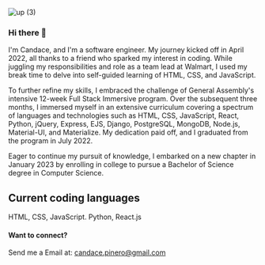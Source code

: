 ![up (3)](https://user-images.githubusercontent.com/103546768/167696854-9f026584-2642-47df-8eeb-e38ff91590c1.png)



### Hi there 👋


I'm Candace, and I'm a software engineer. My journey kicked off in April 2022, all thanks to a friend who sparked my interest in coding. While juggling my responsibilities and role as a team lead at Walmart, I used my break time to delve into self-guided learning of HTML, CSS, and JavaScript. 

To further refine my skills, I embraced the challenge of General Assembly's intensive 12-week Full Stack Immersive program. Over the subsequent three months, I immersed myself in an extensive curriculum covering a spectrum of languages and technologies such as HTML, CSS, JavaScript, React, Python, jQuery, Express, EJS, Django, PostgreSQL, MongoDB, Node.js, Material-UI, and Materialize. My dedication paid off, and I graduated from the program in July 2022. 

Eager to continue my pursuit of knowledge, I embarked on a new chapter in January 2023 by enrolling in college to pursue a Bachelor of Science degree in Computer Science.  


## Current coding languages
 HTML,
 CSS,
 JavaScript.
 Python,
 React.js
 

#### Want to connect?
Send me a Email at: [candace.pinero@gmail.com](mailto:candace.pinero@gmail.com) 
 
<!--
**candacepinero/candacepinero** is a ✨ _special_ ✨ repository because its `README.md` (this file) appears on your GitHub profile.

Here are some ideas to get you started:

- 🔭 I’m currently working on ...Find a friend project for GA
- 🌱 I’m currently learning ... HTML, CSS, and JAVASCRIPT
- 💬 Ask me about ... 
- 📫 How to reach me: ...
- 😄 Pronouns: ...
- ⚡ Fun fact: ...
-->

